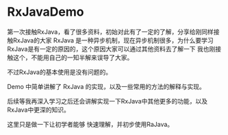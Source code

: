 # RxJavaDemo
第一次接触RxJava，看了很多资料，初始对此有了一定的了解，分享给刚同样接触RxJava的大家
RxJava 是一种异步机制，现在异步机制很多，为什么要学习RxJava是有一定的原因的，这个原因大家可以通过其他资料去了解一下
我也刚接触这个，不能用自己的一知半解来误导了大家。

不过RxJava的基本使用是没有问题的。

Demo 中简单讲解了 RxJava 的实现，以及一些常用的方法的解释与实现。

后续等我再深入学习之后还会讲解实现一下RxJava中其他更多的功能，以及RxJava中更深的知识。

这里只是做一下让初学者能够 快速理解，并初步使用RaJava。
